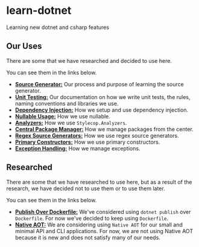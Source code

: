 # learn-dotnet

Learning new dotnet and csharp features

## Our Uses

There are some that we have researched and decided to use here.

You can see them in the links below.

- **[Source Generator:](/source-generator/README.md)** Our process and purpose
  of learning the source generator.
- **[Unit Testing:](/unit-testing/README.md)** Our documentation on how we write
  unit tests, the rules, naming conventions and libraries we use.
- **[Dependency Injection:](/dependency-injection/README.md)** How we setup and
  use dependency injection.
- **[Nullable Usage:](/nullable-usage/README.md)** How we use nullable.
- **[Analyzers:](/analyzers/README.md)** How we use `Stylecop.Analyzers`.
- **[Central Package Manager:](/central-package-management/README.md)** How we
  manage packages from the center.
- **[Regex Source Generators:](/regex-source-generators/README.md)** How we use
  regex source generators.
- **[Primary Constructors:](/primary-constructors/README.md)** How we use
  primary constructors.
- **[Exception Handling:](/exception-handling/README.md)** How we manage
  exceptions.

## Researched

There are some that we have researched to use here, but as a result of the
research, we have decided not to use them or to use them later.

You can see them in the links below.

- **[Publish Over Dockerfile:](/publish-over-dockerfile/README.md)** We've
  considered using `dotnet publish` over `Dockerfile`. For now we've decided to
  keep using `Dockerfile`.
- **[Native AOT:](./native-aot/README.md)** We are considering using
  `Native AOT` for our small and minimal API and CLI applications. For now, we
  are not using Native AOT because it is new and does not satisfy many of our
  needs.
